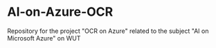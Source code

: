 # AI-on-Azure-OCR
Repository for the project "OCR on Azure" related to the subject "AI on Microsoft Azure" on WUT

